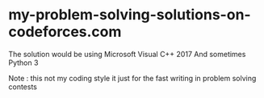 # my-problem-solving-solutions-on-codeforces.com

The solution would be using Microsoft Visual C++ 2017 And sometimes Python 3

Note : this not my coding style it just for the fast writing in problem solving contests
